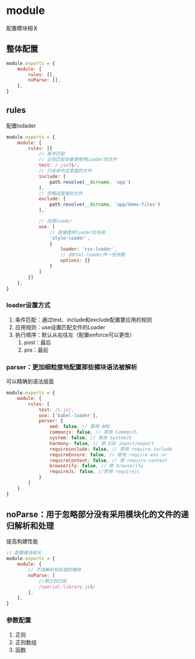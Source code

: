 # module

配置模块相关

## 整体配置

```js
module.exports = {
    module: {
        rules: [],
        noParse: [],
    },
}
```

## rules

配置lodader

```js
module.exports = {
    module: {
        rules: [{
            // 条件匹配
            // 正则匹配命重要使用Loader的文件
            test: /.jsx?$/,
            // 只会命中这里面的文件
            include: [
                path.resolve(__dirname, 'app')
            ],
            // 忽略这里面的文件
            exclude: [
                path.resolve(__dirname, 'app/demo-files')
            ],

            // 应用loader
            use: [
                // 直接使用loader的名称
                'style-loader',
                {
                    loader: 'css-loader',
                    // 向html-loader传一些参数
                    options: {}
                }
            ]
        }]
    },
}
```

### loader设置方式

1. 条件匹配：通过test、include和exclude配置要应用的规则
2. 应用规则：use设置匹配文件的Loader
3. 执行顺序：默认从右往左（配置enforce可以更改）
   1. post：最后
   2. pre：最前

### parser：更加细粒度地配置那些模块语法被解析

可以精确到语法层面

```js
module.exports = {
    module: {
        rules: [
            test: /\.js/,
            use: ['babel-loader'],
            parser: {
                amd: false, // 禁用 AMD
                commonjs: false, // 禁用 CommonJS
                system: false, // 禁用 SystemJS
                harmony: false, // 禁 ES6 import/export
                requireinclude: false, // 禁用 require.include
                requireEnsure: false, // 禁用 require ens ur
                requireContext: false, // 禁 require.context
                browserify: false, // 禁 browserify
                requireJs: false, //禁用 requirejs
            }
        ]
    }
}
```

## noParse：用于忽略部分没有采用模块化的文件的递归解析和处理

提高构建性能

```js
// 配置模块相关
module.exports = {
    module: {
        // 不用解析和处理的模块
        noParse: [
            //用正则匹配
            /special-library.js$/
        ],
    },
}
```

### 参数配置

1. 正则
2. 正则数组
3. 函数
